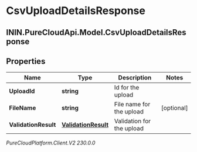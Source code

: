 # CsvUploadDetailsResponse

## ININ.PureCloudApi.Model.CsvUploadDetailsResponse

## Properties

|Name | Type | Description | Notes|
|------------ | ------------- | ------------- | -------------|
| **UploadId** | **string** | Id for the upload | |
| **FileName** | **string** | File name for the upload | [optional] |
| **ValidationResult** | [**ValidationResult**](ValidationResult) | Validation for the upload | |



_PureCloudPlatform.Client.V2 230.0.0_

